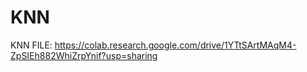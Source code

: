 # KNN
KNN FILE:
https://colab.research.google.com/drive/1YTtSArtMAqM4-ZpSIEh882WhiZrpYnif?usp=sharing
